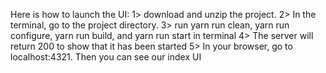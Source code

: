 Here is how to launch the UI:
1> download and unzip the project.
2> In the terminal, go to the project directory.
3> run yarn run clean, yarn run configure, yarn run build, and yarn run start in terminal
4> The server will return 200 to show that it has been started
5> In your browser, go to localhost:4321. Then you can see our index UI
